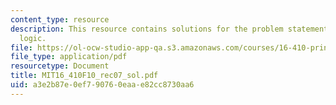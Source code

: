 ```yaml
---
content_type: resource
description: This resource contains solutions for the problem statements related to  propositional
  logic.
file: https://ol-ocw-studio-app-qa.s3.amazonaws.com/courses/16-410-principles-of-autonomy-and-decision-making-fall-2010/a3e2b87e0ef790760eaae82cc8730aa6_MIT16_410F10_rec07_sol.pdf
file_type: application/pdf
resourcetype: Document
title: MIT16_410F10_rec07_sol.pdf
uid: a3e2b87e-0ef7-9076-0eaa-e82cc8730aa6
---
```

